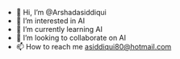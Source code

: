 - 👋 Hi, I’m @Arshadasiddiqui
- 👀 I’m interested in AI
- 🌱 I’m currently learning AI
- 💞️ I’m looking to collaborate on AI
- 📫 How to reach me asiddiqui80@hotmail.com

<!---
Arshadasiddiqui/Arshadasiddiqui is a ✨ special ✨ repository because its `README.md` (this file) appears on your GitHub profile.
You can click the Preview link to take a look at your changes.
--->
